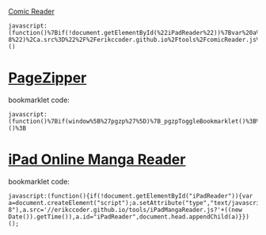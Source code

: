 [Comic Reader](comicReader.js)
```
javascript:(function()%7Bif(!document.getElementById(%22iPadReader%22))%7Bvar%20a%3Ddocument.createElement(%22script%22)%3Ba.setAttribute(%22type%22%2C%22text%2Fjavascript%22)%2Ca.setAttribute(%22charset%22%2C%22utf-8%22)%2Ca.src%3D%22%2F%2Ferikccoder.github.io%2Ftools%2FcomicReader.js%3F%22%2B(new%20Date).getTime()%2Ca.id%3D%22iPadReader%22%2Cdocument.head.appendChild(a)%7D%7D)()
```

[PageZipper](http://www.printwhatyoulike.com/pagezipper)
===

bookmarklet code:

```
javascript:(function()%7Bif(window%5B%27pgzp%27%5D)%7B_pgzpToggleBookmarklet()%3B%7Delse%7Bwindow._page_zipper_is_bookmarklet%3Dtrue%3Bwindow._page_zipper%3Ddocument.createElement(%27script%27)%3Bwindow._page_zipper.type%3D%27text/javascript%27%3Bwindow._page_zipper.src%3D%27//erikccoder.github.io/tools/PageZipper.js%27%3Bdocument.getElementsByTagName(%27head%27)%5B0%5D.appendChild(window._page_zipper)%3B%7D%7D)()%3B
```

[iPad Online Manga Reader](http://yujianrong.bitbucket.org/JsTool/iPadMangaReader/)
===

bookmarklet code:
```
javascript:(function(){if(!document.getElementById("iPadReader")){var a=document.createElement("script");a.setAttribute("type","text/javascript"),a.setAttribute("charset","utf-8"),a.src='//erikccoder.github.io/tools/iPadMangaReader.js?'+((new Date()).getTime()),a.id="iPadReader",document.head.appendChild(a)}})();
```

